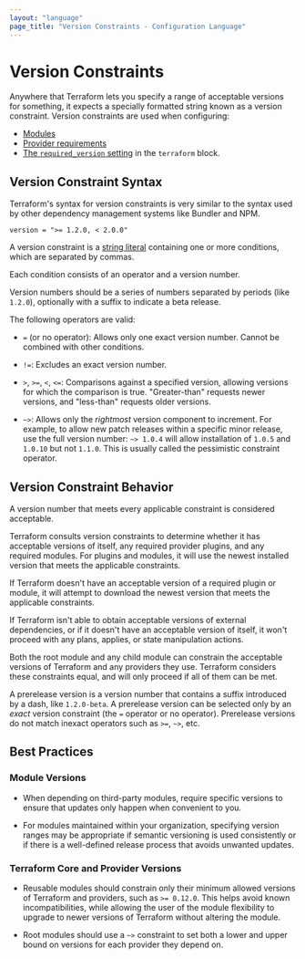 ```yaml
---
layout: "language"
page_title: "Version Constraints - Configuration Language"
---
```


# Version Constraints

Anywhere that Terraform lets you specify a range of acceptable versions for
something, it expects a specially formatted string known as a version
constraint. Version constraints are used when configuring:

- [Modules](/docs/configuration/blocks/modules/index.html)
- [Provider requirements](./provider-requirements.html)
- [The `required_version` setting](./terraform.html#specifying-a-required-terraform-version) in the `terraform` block.

## Version Constraint Syntax

Terraform's syntax for version constraints is very similar to the syntax used by
other dependency management systems like Bundler and NPM.

```hcl
version = ">= 1.2.0, < 2.0.0"
```

A version constraint is a [string literal](/docs/configuration/expressions/strings.html)
containing one or more conditions, which are separated by commas.

Each condition consists of an operator and a version number.

Version numbers should be a series of numbers separated by periods (like
`1.2.0`), optionally with a suffix to indicate a beta release.

The following operators are valid:

- `=` (or no operator): Allows only one exact version number. Cannot be combined
  with other conditions.

- `!=`: Excludes an exact version number.

- `>`, `>=`, `<`, `<=`: Comparisons against a specified version, allowing
  versions for which the comparison is true. "Greater-than" requests newer
  versions, and "less-than" requests older versions.

- `~>`: Allows only the _rightmost_ version component to increment. For example,
  to allow new patch releases within a specific minor release, use the full
  version number: `~> 1.0.4` will allow installation of `1.0.5` and `1.0.10`
  but not `1.1.0`. This is usually called the pessimistic constraint operator.

## Version Constraint Behavior

A version number that meets every applicable constraint is considered acceptable.

Terraform consults version constraints to determine whether it has acceptable
versions of itself, any required provider plugins, and any required modules. For
plugins and modules, it will use the newest installed version that meets the
applicable constraints.

If Terraform doesn't have an acceptable version of a required plugin or module,
it will attempt to download the newest version that meets the applicable
constraints.

If Terraform isn't able to obtain acceptable versions of external dependencies,
or if it doesn't have an acceptable version of itself, it won't proceed with any
plans, applies, or state manipulation actions.

Both the root module and any child module can constrain the acceptable versions
of Terraform and any providers they use. Terraform considers these constraints
equal, and will only proceed if all of them can be met.

A prerelease version is a version number that contains a suffix introduced by
a dash, like `1.2.0-beta`. A prerelease version can be selected only by an
_exact_ version constraint (the `=` operator or no operator). Prerelease
versions do not match inexact operators such as `>=`, `~>`, etc.

## Best Practices

### Module Versions

- When depending on third-party modules, require specific versions to ensure
  that updates only happen when convenient to you.

- For modules maintained within your organization, specifying version ranges
  may be appropriate if semantic versioning is used consistently or if there is
  a well-defined release process that avoids unwanted updates.

### Terraform Core and Provider Versions

- Reusable modules should constrain only their minimum allowed versions of
  Terraform and providers, such as `>= 0.12.0`. This helps avoid known
  incompatibilities, while allowing the user of the module flexibility to
  upgrade to newer versions of Terraform without altering the module.

- Root modules should use a `~>` constraint to set both a lower and upper bound
  on versions for each provider they depend on.
